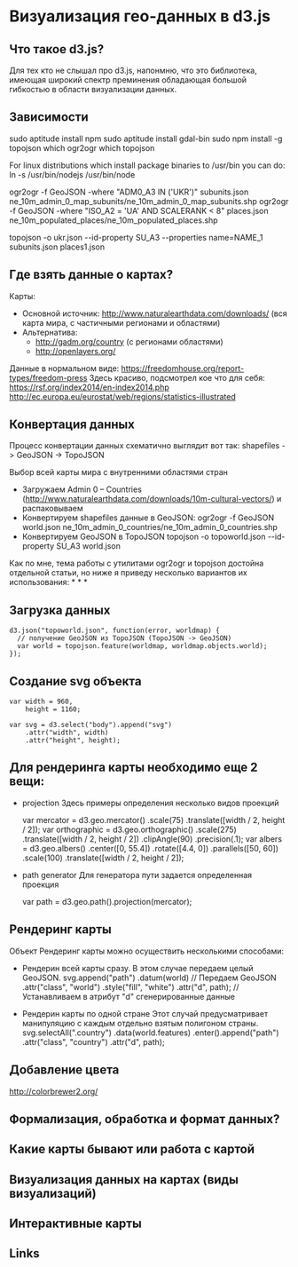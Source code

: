 # Визуализация гео-данных в d3.js


## Что такое d3.js?

Для тех кто не слышал про d3.js, напонмню, что это библиотека, имеющая широкий
спектр преминения  обладающая большой гибкостью в области визуализации данных.


## Зависимости

<!-- Для тех у кого чистая система -->
sudo aptitude install npm
sudo aptitude install gdal-bin
sudo npm install -g topojson
which ogr2ogr
which topojson
<!-- This should print /usr/local/bin/ogr2ogr and /usr/local/bin/topojson. -->
<!-- Проблемы с установкой node.js -->
For linux distributions which install package binaries to /usr/bin you can do:
ln -s /usr/bin/nodejs /usr/bin/node
<!-- Converrting data -->
ogr2ogr -f GeoJSON -where "ADM0_A3 IN ('UKR')" subunits.json ne_10m_admin_0_map_subunits/ne_10m_admin_0_map_subunits.shp
ogr2ogr -f GeoJSON -where "ISO_A2 = 'UA' AND SCALERANK < 8" places.json ne_10m_populated_places/ne_10m_populated_places.shp
<!-- topojson -o ukr.json --id-property SU_A3 --properties name=NAME subunits.json places.json -->
topojson -o ukr.json --id-property SU_A3 --properties name=NAME_1 subunits.json places1.json


## Где взять данные о картах?

Карты:
* Основной источник:
  http://www.naturalearthdata.com/downloads/ (вся карта мира, с частичными регионами и областями)
* Альтернатива:
  * http://gadm.org/country (с регионами областями)
  * http://openlayers.org/

Данные в нормальном виде:
    https://freedomhouse.org/report-types/freedom-press
Здесь красиво, подсмотрел кое что для себя:
    https://rsf.org/index2014/en-index2014.php
    http://ec.europa.eu/eurostat/web/regions/statistics-illustrated


## Конвертация данных

Процесс конвертации данных схематично выглядит вот так:
shapefiles -> GeoJSON -> TopoJSON

Выбор всей карты мира с внутренними областями стран
* Загружаем Admin 0 – Countries (http://www.naturalearthdata.com/downloads/10m-cultural-vectors/) и распаковываем
* Конвертируем shapefiles данные в GeoJSON:
  ogr2ogr -f GeoJSON world.json ne_10m_admin_0_countries/ne_10m_admin_0_countries.shp
* Конвертируем GeoJSON в TopoJSON
  topojson -o topoworld.json --id-property SU_A3 world.json

Как по мне, тема работы с утилитами ogr2ogr и topojson достойна отдельной статьи, но ниже я приведу несколько вариантов их использования:
*
*
*

## Загрузка данных
    d3.json("topoworld.json", function(error, worldmap) {
      // получение GeoJSON из TopoJSON (TopoJSON -> GeoJSON)
      var world = topojson.feature(worldmap, worldmap.objects.world);
    });


## Создание svg объекта
    var width = 960,
        height = 1160;

    var svg = d3.select("body").append("svg")
        .attr("width", width)
        .attr("height", height);


## Для рендеринга карты необходимо еще 2 вещи:
* projection
  Здесь примеры определения несколько видов проекций

    var mercator = d3.geo.mercator()
                    .scale(75)
                    .translate([width / 2, height / 2]);
    var orthographic = d3.geo.orthographic()
                        .scale(275)
                        .translate([width / 2, height / 2])
                        .clipAngle(90)
                        .precision(.1);
    var albers = d3.geo.albers()
                      .center([0, 55.4])
                      .rotate([4.4, 0])
                      .parallels([50, 60])
                      .scale(100)
                      .translate([width / 2, height / 2]);
* path generator
  Для генератора пути задается определенная проекция

    var path = d3.geo.path().projection(mercator);


## Рендеринг карты
Объект 
Рендеринг карты можно осуществить несколькими способами:
* Рендерин всей карты сразу. В этом случае передаем целый GeoJSON.
    svg.append("path")
        .datum(world)  // Передаем GeoJSON
        .attr("class", "world")
        .style("fill", "white")
        .attr("d", path);  // Устанавливаем в атрибут "d" сгенерированные данные

* Рендерин карты по одной стране
  Этот случай предусматривает манипуляцию с каждым отдельно взятым полигоном страны.
    svg.selectAll(".country")
        .data(world.features)
      .enter().append("path")
        .attr("class", "country")
        .attr("d", path);


## Добавление цвета
http://colorbrewer2.org/


## Формализация, обработка и формат данных?


## Какие карты бывают или работа с картой


## Визуализация данных на картах (виды визуализаций)


## Интерактивные карты


## Links

